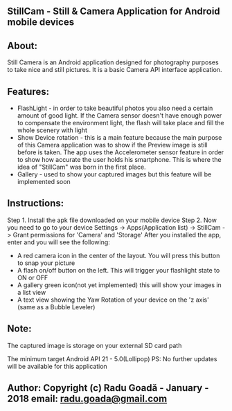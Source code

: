 ## StillCam - Still & Camera Application for Android mobile devices

## About:
Still Camera is an Android application designed for photography purposes to take nice and still pictures. It is a basic Camera API interface application.

## Features:
- FlashLight - in order to take beautiful photos you also need a certain amount of good light. If the Camera sensor doesn't have enough power to compensate the environment light, the flash will take place and fill the whole scenery with light
- Show Device rotation - this is a main feature because the main purpose of this Camera application was to show if the Preview image is still before is taken. The app uses the Accelerometer sensor feature in order to show how accurate the user holds his smartphone. This is where the idea of "StillCam" was born in the first place.
- Gallery - used to show your captured images but this feature will be implemented soon

## Instructions:
Step 1. Install the apk file downloaded on your mobile device
Step 2. Now you need to go to your device Settings -> Apps(Application list) -> StillCam -> Grant permissions for 'Camera' and 'Storage'
After you installed the app, enter and you will see the following:
- A red camera icon in the center of the layout. You will press this button to snap your picture
- A flash on/off button on the left. This will trigger your flashlight state to ON or OFF
- A gallery green icon(not yet implemented) this will show your images in a list view
- A text view showing the Yaw Rotation of your device on the 'z axis' (same as a Bubble Leveler)

## Note:
The captured image is storage on your external SD card path

The minimum target Android API 21 - 5.0(Lollipop)
PS: No further updates will be available for this application

## Author: Copyright (c) Radu Goadă - January - 2018 email: radu.goada@gmail.com
